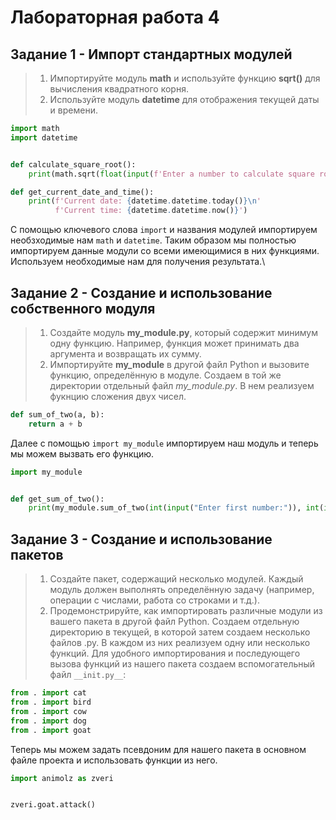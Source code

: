 # Лабораторная работа 4
## Задание 1 - Импорт стандартных модулей
>1.	Импортируйте модуль **math** и используйте функцию **sqrt()** для вычисления квадратного корня.
> 2.	Используйте модуль **datetime** для отображения текущей даты и времени.

```python
import math
import datetime


def calculate_square_root():
    print(math.sqrt(float(input(f'Enter a number to calculate square root:\n'))))

def get_current_date_and_time():
    print(f'Current date: {datetime.datetime.today()}\n'
          f'Current time: {datetime.datetime.now()}')
```

С помощью ключевого слова `import` и названия модулей импортируем необзходимые нам `math` и `datetime`. Таким образом мы полностью импортируем данные
модули со всеми имеющимися в них функциями. Используем необходимые нам для получения результата.\


## Задание 2 - Создание и использование собственного модуля
>1.	Создайте модуль **my_module.py**, который содержит минимум одну функцию. Например, функция может принимать два аргумента и возвращать их сумму.
> 2.	Импортируйте **my_module** в другой файл Python и вызовите функцию, определённую в модуле.
Создаем в той же директории отдельный файл _my_module.py_. В нем реализуем фукнцию сложения двух чисел.
```python
def sum_of_two(a, b):
    return a + b
```
Далее с помощью `import my_module` импортируем наш модуль и теперь мы можем вызвать его функцию.
```python
import my_module


def get_sum_of_two():
    print(my_module.sum_of_two(int(input("Enter first number:")), int(input("Enter second number:"))))
```
## Задание 3 - Создание и использование пакетов
> 1.	Создайте пакет, содержащий несколько модулей. Каждый модуль должен выполнять определённую задачу (например, операции с числами, работа со строками и т.д.).
> 2.	Продемонстрируйте, как импортировать различные модули из вашего пакета в другой файл Python.
Создаем отдельную директорию в текущей, в которой затем создаем несколько файлов .py. В каждом из них реализуем одну или несколько функций.
Для удобного импортирования и последующего вызова функций из нашего пакета создаем вспомогательный файл `__init.py__`:
```python
from . import cat
from . import bird
from . import cow
from . import dog
from . import goat
```
Теперь мы можем задать псевдоним для нашего пакета в основном файле проекта и использовать функции из него.
```python
import animolz as zveri


zveri.goat.attack()
```

